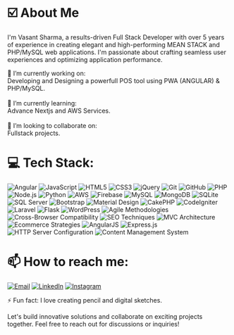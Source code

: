 # ☑️ About Me

I'm Vasant Sharma, a results-driven Full Stack Developer with over 5 years of experience in creating elegant and high-performing MEAN STACK and PHP/MySQL web applications. I'm passionate about crafting seamless user experiences and optimizing application performance.

🔭 I’m currently working on: <br>Developing and Designing a powerfull POS tool using PWA (ANGULAR) & PHP/MySQL.<br><br>🌱 I’m currently learning: <br>Advance Nextjs and AWS Services.<br><br> 👯 I’m looking to collaborate on: <br>Fullstack projects.

# 💻 Tech Stack:
![Angular](https://img.shields.io/badge/Angular-%23DD0031.svg?style=for-the-badge&logo=angular&logoColor=white) ![JavaScript](https://img.shields.io/badge/JavaScript-%23F7DF1E.svg?style=for-the-badge&logo=javascript&logoColor=black) ![HTML5](https://img.shields.io/badge/HTML5-%23E34F26.svg?style=for-the-badge&logo=html5&logoColor=white) ![CSS3](https://img.shields.io/badge/CSS3-%231572B6.svg?style=for-the-badge&logo=css3&logoColor=white) ![jQuery](https://img.shields.io/badge/jQuery-%230769AD.svg?style=for-the-badge&logo=jquery&logoColor=white)
![Git](https://img.shields.io/badge/Git-%23F05032.svg?style=for-the-badge&logo=git&logoColor=white) ![GitHub](https://img.shields.io/badge/GitHub-%23181717.svg?style=for-the-badge&logo=github&logoColor=white)
![PHP](https://img.shields.io/badge/PHP-%23777BB4.svg?style=for-the-badge&logo=php&logoColor=white) ![Node.js](https://img.shields.io/badge/Node.js-%2343853D.svg?style=for-the-badge&logo=node.js&logoColor=white) ![Python](https://img.shields.io/badge/Python-%233776AB.svg?style=for-the-badge&logo=python&logoColor=white)
![AWS](https://img.shields.io/badge/AWS-%23FF9900.svg?style=for-the-badge&logo=amazon-aws&logoColor=white) ![Firebase](https://img.shields.io/badge/Firebase-%23FFCA28.svg?style=for-the-badge&logo=firebase&logoColor=black)
![MySQL](https://img.shields.io/badge/MySQL-%234479A1.svg?style=for-the-badge&logo=mysql&logoColor=white) ![MongoDB](https://img.shields.io/badge/MongoDB-%234ea94b.svg?style=for-the-badge&logo=mongodb&logoColor=white) ![SQLite](https://img.shields.io/badge/SQLite-%23003B57.svg?style=for-the-badge&logo=sqlite&logoColor=white) ![SQL Server](https://img.shields.io/badge/SQL%20Server-%23CC2927.svg?style=for-the-badge&logo=microsoft-sql-server&logoColor=white)
![Bootstrap](https://img.shields.io/badge/Bootstrap-%23563D7C.svg?style=for-the-badge&logo=bootstrap&logoColor=white) ![Material Design](https://img.shields.io/badge/Material%20Design-%230076BE.svg?style=for-the-badge&logo=material-design&logoColor=white) ![CakePHP](https://img.shields.io/badge/CakePHP-%23D33C43.svg?style=for-the-badge&logo=cakephp&logoColor=white) ![CodeIgniter](https://img.shields.io/badge/CodeIgniter-%23EF4223.svg?style=for-the-badge&logo=codeigniter&logoColor=white) ![Laravel](https://img.shields.io/badge/Laravel-%23FF2D20.svg?style=for-the-badge&logo=laravel&logoColor=white) ![Flask](https://img.shields.io/badge/Flask-%23000000.svg?style=for-the-badge&logo=flask&logoColor=white) ![WordPress](https://img.shields.io/badge/WordPress-%2321759B.svg?style=for-the-badge&logo=wordpress&logoColor=white)
![Agile Methodologies](https://img.shields.io/badge/Agile%20Methodologies-%23172B4D.svg?style=for-the-badge&logo=agile-methodologies&logoColor=white) ![Cross-Browser Compatibility](https://img.shields.io/badge/Cross-Browser%20Compatibility-%234A86B1.svg?style=for-the-badge&logo=cross-browser-compatibility&logoColor=white) ![SEO Techniques](https://img.shields.io/badge/SEO%20Techniques-%2346A2F1.svg?style=for-the-badge&logo=seo-techniques&logoColor=white) ![MVC Architecture](https://img.shields.io/badge/MVC%20Architecture-%23684195.svg?style=for-the-badge&logo=mvc-architecture&logoColor=white) ![Ecommerce Strategies](https://img.shields.io/badge/Ecommerce%20Strategies-%23FF7E0E.svg?style=for-the-badge&logo=ecommerce-strategies&logoColor=white) ![AngularJS](https://img.shields.io/badge/AngularJS-%23E23237.svg?style=for-the-badge&logo=angularjs&logoColor=white) ![Express.js](https://img.shields.io/badge/Express.js-%23404d59.svg?style=for-the-badge&logo=express&logoColor=%2361DAFB) ![HTTP Server Configuration](https://img.shields.io/badge/HTTP%20Server%20Configuration-%23000000.svg?style=for-the-badge&logo=http-server-configuration&logoColor=white) ![Content Management System](https://img.shields.io/badge/Content%20Management%20System-%232E7F3E.svg?style=for-the-badge&logo=content-management-system&logoColor=white)


# 📫 How to reach me: 
[![Email](https://img.shields.io/badge/Email-%230077B5.svg?logo=Gmail&logoColor=white)](mailto:iamvasantsharma@gmail.com)  [![LinkedIn](https://img.shields.io/badge/LinkedIn-%230077B5.svg?logo=LinkedIn&logoColor=white)](https://linkedin.com/in/vasantsharma)  [![Instagram](https://img.shields.io/badge/Instagram-%23E4405F.svg?logo=Instagram&logoColor=white)](https://instagram.com/vasant_artwork)

⚡ Fun fact: 
I love creating pencil and digital sketches.

Let's build innovative solutions and collaborate on exciting projects together. Feel free to reach out for discussions or inquiries!
